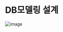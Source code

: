 # DB모델링 설계
![image](https://user-images.githubusercontent.com/114119261/199388928-b8f6d96f-cd5e-4ed1-a1be-83386c1eeff9.png)
